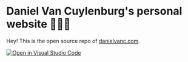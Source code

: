 # Daniel Van Cuylenburg's personal website 👨🏻‍💻

Hey! This is the open source repo of [danielvanc.com](https://www.danielvanc.com/).

[![Open in Visual Studio Code](https://open.vscode.dev/badges/open-in-vscode.svg)](https://open.vscode.dev/danielvanc/danielvanc.com)
